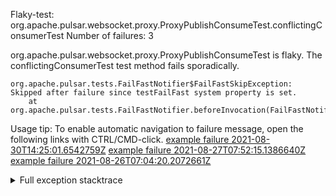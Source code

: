         
Flaky-test: org.apache.pulsar.websocket.proxy.ProxyPublishConsumeTest.conflictingConsumerTest
Number of failures: 3

org.apache.pulsar.websocket.proxy.ProxyPublishConsumeTest is flaky. The conflictingConsumerTest test method fails sporadically.

```
org.apache.pulsar.tests.FailFastNotifier$FailFastSkipException: Skipped after failure since testFailFast system property is set.
	at org.apache.pulsar.tests.FailFastNotifier.beforeInvocation(FailFastNotifier.java:88)

```

Usage tip: To enable automatic navigation to failure message, open the following links with CTRL/CMD-click.
[example failure 2021-08-30T14:25:01.6542759Z](https://github.com/apache/pulsar/runs/3462661639?check_suite_focus=true#step:9:621)
[example failure 2021-08-27T07:52:15.1386640Z](https://github.com/apache/pulsar/runs/3440855061?check_suite_focus=true#step:9:634)
[example failure 2021-08-26T07:04:20.2072661Z](https://github.com/apache/pulsar/runs/3429892062?check_suite_focus=true#step:9:594)


<details>
<summary>Full exception stacktrace</summary>
<code><pre>
org.apache.pulsar.tests.FailFastNotifier$FailFastSkipException: Skipped after failure since testFailFast system property is set.
	at org.apache.pulsar.tests.FailFastNotifier.beforeInvocation(FailFastNotifier.java:88)

</pre></code>
</details>

